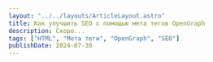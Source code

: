 ```yaml
---
layout: "../../layouts/ArticleLayout.astro"
title: Как улучшить SEO с помощью мета тегов OpenGraph
description: Скоро...
tags: ["HTML", "Мета теги", "OpenGraph", "SEO"]
publishDate: 2024-07-30
---
```


